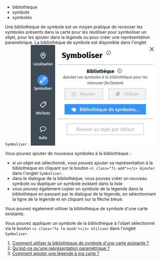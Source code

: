 - bibliothèque
- symbole
- symboles

Une bibliothèque de symbole est un moyen pratique de recenser les symboles présents dans la carte pour les réutiliser pour symboliser un objet, pour les ajouter dans la légende ou pour créer une représentation paramétrique.
La bibliothèque de symbole est disponible dans l'onglet `Symboliser` <i class="fi-pencil colored"></i>.
![](../../docs/img/biblio.png)

Vous pouvez ajouter de nouveaux symboles à la bibliothèque :
- si un objet est sélectionné, vous pouvez ajouter sa représentation à la bibliothèque en cliquant sur le bouton `<i class="fi-add"></i> Ajouter` dans l'onglet `Symboliser`.
- dans le dialogue de la bibliothèque, vous pouvez créer un nouveau symbole ou dupliquer un symbole existant dans la liste
- vous pouvez également copier un symbole de la légende dans la bibliothèque en passant par le dialogue de la légende, en sélectionnant la ligne de la légende et en cliquant sur la flèche bleue.

Vous pouvez également utiliser la bibliothèque de symbole d'une carte existante.

Vous pouvez appliquer un symbole de la bibliothèque à l'objet sélectionné via le bouton `<i class="fa fa-book"></i> Utiliser` dans l'onglet `Symboliser`.

1. [Comment utiliser la bibliothèque de symbole d'une carte existante ?](./comment_partager_une_bibliothèque_de_symboles.md)
1. [Qu'est-ce qu'une représentation paramétrique ?](../symboliser/Qu'est-ce_qu'une_représentation_paramétrique.md)
1. [Comment ajouter une légende à ma carte ?](../mceditor/Comment_créer_une_légende.md)
